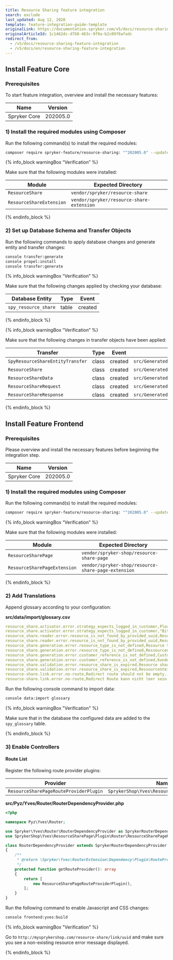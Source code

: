 ```yaml
---
title: Resource Sharing feature integration
search: exclude
last_updated: Aug 12, 2020
template: feature-integration-guide-template
originalLink: https://documentation.spryker.com/v5/docs/resource-sharing-feature-integration
originalArticleId: 1c1462dc-d768-463c-9f9a-b2c09f8afadc
redirect_from:
  - /v5/docs/resource-sharing-feature-integration
  - /v5/docs/en/resource-sharing-feature-integration
---
```

## Install Feature Core

### Prerequisites
To start feature integration, overview and install the necessary features:

| Name | Version |
| --- | --- |
| Spryker Core | 202005.0 |

### 1) Install the required modules using Composer

Run the following command(s) to install the required modules:

```bash
composer require spryker-feature/resource-sharing: "^202005.0" --update-with-dependencies
```

{% info_block warningBox “Verification” %}

Make sure that the following modules were installed:
    
| Module | Expected Directory |
| --- | --- |
| `ResourceShare` | `vendor/spryker/resource-share` |
| `ResourceShareExtension` | `vendor/spryker/resource-share-extension` |

{% endinfo_block %}

### 2) Set up Database Schema and Transfer Objects

Run the following commands to apply database changes and generate entity and transfer changes:

```bash
console transfer:generate
console propel:install
console transfer:generate
```

{% info_block warningBox “Verification” %}

Make sure that the following changes applied by checking your database:
    
| Database Entity | Type | Event |
| --- | --- | --- |
| `spy_resource_share` | table | created |

{% endinfo_block %}
 
{% info_block warningBox “Verification” %}

Make sure that the following changes in transfer objects have been applied:
    
| Transfer | Type | Event | Path |
| --- | --- | --- | --- |
| `SpyResourceShareEntityTransfer` | class | created | `src/Generated/Shared/Transfer/SpyResourceShareEntityTransfer` |
| `ResourceShare` | class | created | `src/Generated/Shared/Transfer/ResourceShareTransfer` |
| `ResourceShareData` | class | created | `src/Generated/Shared/Transfer/ResourceShareDataTransfer` |
| `ResourceShareRequest` | class | created | `src/Generated/Shared/Transfer/ResourceShareRequestTransfer` |
| `ResourceShareResponse` | class | created | `src/Generated/Shared/Transfer/ResourceShareResponseTransfer` |

{% endinfo_block %}
 
## Install Feature Frontend

### Prerequisites

Please overview and install the necessary features before beginning the integration step.

| Name | Version |
| --- | --- |
| Spryker Core | 202005.0 |

### 1) Install the required modules using Composer

Run the following command(s) to install the required modules:

```bash
composer require spryker-feature/resource-sharing: "^202005.0" --update-with-dependencies
```

{% info_block warningBox “Verification” %}

Make sure that the following modules were installed:
    
| Module | Expected Directory |
| --- | --- |
| `ResourceSharePage` | `vendor/spryker-shop/resource-share-page` |
| `ResourceSharePageExtension` | `vendor/spryker-shop/resource-share-page-extension` |

{% endinfo_block %}

### 2) Add Translations

Append glossary according to your configuration:

**src/data/import/glossary.csv**

```yaml
resource_share.activator.error.strategy_expects_logged_in_customer,Please login to access requested shared resource.,en_US
resource_share.activator.error.strategy_expects_logged_in_customer,"Bitte anmelden, um Zugand zu der angeforderten Ressource zu erhalten.",de_DE
resource_share.reader.error.resource_is_not_found_by_provided_uuid,Resource is not found by provided UUID.,en_US
resource_share.reader.error.resource_is_not_found_by_provided_uuid,Resource wurde nicht bei dem angegebenen UUID gefunden.,de_DE
resource_share.generation.error.resource_type_is_not_defined,Resource type is not defined.,en_US
resource_share.generation.error.resource_type_is_not_defined,Ressourcentyp wurde nicht definiert.,de_DE
resource_share.generation.error.customer_reference_is_not_defined,Customer reference is not defined.,en_US
resource_share.generation.error.customer_reference_is_not_defined,Kundenreferenz wurde nicht definiert.,de_DE
resource_share.validation.error.resource_share_is_expired,Resource share is expired.,en_US
resource_share.validation.error.resource_share_is_expired,Ressourcenteilung ist abgelaufen.,de_DE
resource-share.link.error.no-route,Redirect route should not be empty.,en_US
resource-share.link.error.no-route,Redirect Route kann nicht leer sein.,de_DE
```

Run the following console command to import data:

```bash
console data:import glossary
```

{% info_block warningBox "Verification" %}

Make sure that in the database the configured data are added to the `spy_glossary` table.

{% endinfo_block %}

### 3) Enable Controllers

#### Route List

Register the following route provider plugins:

| Provider | Namespace |
| --- | --- | 
| `ResourceSharePageRouteProviderPlugin` | `SprykerShop\Yves\ResourceSharePage\Plugin\Router` |


**src/Pyz/Yves/Router/RouterDependencyProvider.php**

```php
<?php

namespace Pyz\Yves\Router;

use Spryker\Yves\Router\RouterDependencyProvider as SprykerRouterDependencyProvider;
use SprykerShop\Yves\ResourceSharePage\Plugin\Router\ResourceSharePageRouteProviderPlugin;

class RouterDependencyProvider extends SprykerRouterDependencyProvider
{
    /**
     * @return \Spryker\Yves\RouterExtension\Dependency\Plugin\RouteProviderPluginInterface[]
     */
    protected function getRouteProvider(): array
    {
        return [
            new ResourceSharePageRouteProviderPlugin(),
        ];
    }
}
```

Run the following command to enable Javascript and CSS changes:

```bash
console frontend:yves:build
```

{% info_block warningBox "Verification" %}

Go to `http://mysprykershop.com/resource-share/link/uuid` and make sure you see a non-existing resource error message displayed.

{% endinfo_block %}
